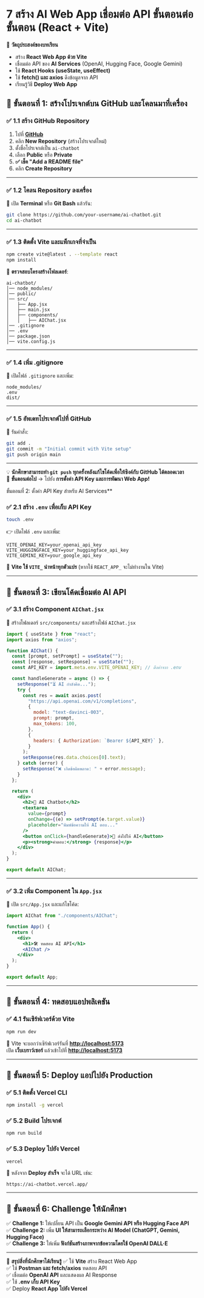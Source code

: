 # 7 สร้าง AI Web App เชื่อมต่อ API ขั้นตอนต่อขั้นตอน (React + Vite)
🔹 **วัตถุประสงค์ของบทเรียน**

- สร้าง **React Web App ด้วย Vite**
- เชื่อมต่อ API ของ **AI Services** (OpenAI, Hugging Face, Google Gemini)
- ใช้ **React Hooks (useState, useEffect)**
- ใช้ **fetch() และ axios** ดึงข้อมูลจาก API
- เรียนรู้วิธี **Deploy Web App**
  
## **📍 ขั้นตอนที่ 1: สร้างโปรเจกต์บน GitHub และโคลนมาที่เครื่อง**
### ✅ **1.1 สร้าง GitHub Repository**
1. ไปที่ **[GitHub](https://github.com/)**
2. คลิก **New Repository** (สร้างโปรเจกต์ใหม่)
3. ตั้งชื่อโปรเจกต์เป็น `ai-chatbot`
4. เลือก **Public** หรือ **Private**
5. **✅ เช็ค "Add a README file"**
6. คลิก **Create Repository**

---

### ✅ **1.2 โคลน Repository ลงเครื่อง**
📌 เปิด **Terminal** หรือ **Git Bash** แล้วรัน:
```bash
git clone https://github.com/your-username/ai-chatbot.git
cd ai-chatbot
```

---

### ✅ **1.3 ติดตั้ง Vite และแพ็กเกจที่จำเป็น**
```bash
npm create vite@latest . --template react
npm install
```
📌 **ตรวจสอบโครงสร้างโฟลเดอร์**:
```
ai-chatbot/
│── node_modules/
│── public/
│── src/
│   ├── App.jsx
│   ├── main.jsx
│   ├── components/
│   │   ├── AIChat.jsx
│── .gitignore
│── .env
│── package.json
│── vite.config.js
```

---

### ✅ **1.4 เพิ่ม .gitignore**
📌 เปิดไฟล์ `.gitignore` และเพิ่ม:
```
node_modules/
.env
dist/
```

---

### ✅ **1.5 อัพเดทโปรเจกต์ไปที่ GitHub**
📌 รันคำสั่ง:
```bash
git add .
git commit -m "Initial commit with Vite setup"
git push origin main
```
---

💡 **นักศึกษาสามารถทำ `git push` ทุกครั้งหลังแก้ไขโค้ดเพื่อให้ซิงค์กับ GitHub ได้ตลอดเวลา**  
🎯 **ขั้นตอนต่อไป** → ไปยัง **การตั้งค่า API Key และการพัฒนา Web App!**  

 ขั้นตอนที่ 2: ตั้งค่า API Key สำหรับ AI Services**

### ✅ **2.1 สร้าง `.env` เพื่อเก็บ API Key**

```bash
touch .env
```

👉 เปิดไฟล์ `.env` และเพิ่ม:

```
VITE_OPENAI_KEY=your_openai_api_key
VITE_HUGGINGFACE_KEY=your_huggingface_api_key
VITE_GEMINI_KEY=your_google_api_key
```

📌 **Vite ใช้ `VITE_` นำหน้าทุกตัวแปร** (หากใช้ `REACT_APP_` จะไม่ทำงานใน Vite)

---

## **📍 ขั้นตอนที่ 3: เขียนโค้ดเชื่อมต่อ AI API**

### ✅ **3.1 สร้าง Component `AIChat.jsx`**

📌 สร้างโฟลเดอร์ `src/components/` และสร้างไฟล์ `AIChat.jsx`

```jsx
import { useState } from "react";
import axios from "axios";

function AIChat() {
  const [prompt, setPrompt] = useState("");
  const [response, setResponse] = useState("");
  const API_KEY = import.meta.env.VITE_OPENAI_KEY; // ดึงค่าจาก .env

  const handleGenerate = async () => {
    setResponse("⏳ AI กำลังคิด...");
    try {
      const res = await axios.post(
        "https://api.openai.com/v1/completions",
        {
          model: "text-davinci-003",
          prompt: prompt,
          max_tokens: 100,
        },
        {
          headers: { Authorization: `Bearer ${API_KEY}` },
        }
      );
      setResponse(res.data.choices[0].text);
    } catch (error) {
      setResponse("❌ เกิดข้อผิดพลาด: " + error.message);
    }
  };

  return (
    <div>
      <h2>🤖 AI Chatbot</h2>
      <textarea
        value={prompt}
        onChange={(e) => setPrompt(e.target.value)}
        placeholder="พิมพ์ข้อความให้ AI ตอบ..."
      />
      <button onClick={handleGenerate}>🧠 ส่งไปให้ AI</button>
      <p><strong>คำตอบ:</strong> {response}</p>
    </div>
  );
}

export default AIChat;
```

---

### ✅ **3.2 เพิ่ม Component ใน `App.jsx`**

📌 เปิด `src/App.jsx` และแก้ไขโค้ด:

```jsx
import AIChat from "./components/AIChat";

function App() {
  return (
    <div>
      <h1>🛠️ ทดสอบ AI API</h1>
      <AIChat />
    </div>
  );
}

export default App;
```

---

## **📍 ขั้นตอนที่ 4: ทดสอบแอปพลิเคชัน**

### ✅ **4.1 รันเซิร์ฟเวอร์ด้วย Vite**

```bash
npm run dev
```

📌 Vite จะบอกว่าเซิร์ฟเวอร์รันที่ **[http://localhost:5173](http://localhost:5173/)**  
เปิด **เว็บเบราว์เซอร์** แล้วเข้าไปที่ **[http://localhost:5173](http://localhost:5173/)**

---

## **📍 ขั้นตอนที่ 5: Deploy แอปไปยัง Production**

### ✅ **5.1 ติดตั้ง Vercel CLI**

```bash
npm install -g vercel
```

### ✅ **5.2 Build โปรเจกต์**

```bash
npm run build
```

### ✅ **5.3 Deploy ไปยัง Vercel**

```bash
vercel
```

📌 หลังจาก **Deploy สำเร็จ** จะได้ URL เช่น:

```
https://ai-chatbot.vercel.app/
```

---

## **📍 ขั้นตอนที่ 6: Challenge ให้นักศึกษา**

✅ **Challenge 1:** ให้เปลี่ยน API เป็น **Google Gemini API หรือ Hugging Face API**  
✅ **Challenge 2:** เพิ่ม **UI ให้สามารถเลือกระหว่าง AI Model (ChatGPT, Gemini, Hugging Face)**  
✅ **Challenge 3:** ให้เพิ่ม **ฟังก์ชันสร้างภาพจากข้อความโดยใช้ OpenAI DALL·E**

---

🎯 **สรุปสิ่งที่นักศึกษาได้เรียนรู้** ✅ ใช้ **Vite** สร้าง React Web App  
✅ ใช้ **Postman และ fetch/axios** ทดสอบ API  
✅ เชื่อมต่อ **OpenAI API** และแสดงผล AI Response  
✅ ใช้ **.env เก็บ API Key**  
✅ Deploy **React App ไปยัง Vercel**
